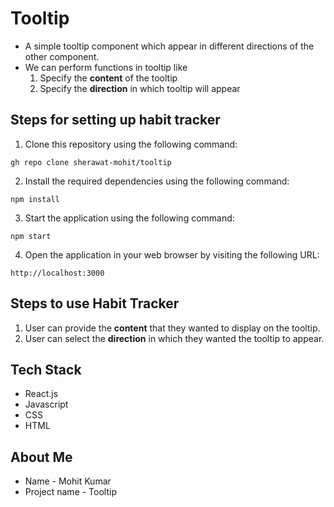# Tooltip

* A simple tooltip component which appear in different directions of the other component.
* We can perform functions in tooltip like
    1. Specify the **content** of the tooltip
    2. Specify the **direction** in which tooltip will appear

## Steps for setting up habit tracker
1. Clone this repository using the following command:
```
gh repo clone sherawat-mohit/tooltip
```

2. Install the required dependencies using the following command:
```
npm install
``` 

3. Start the application using the following command:
```
npm start
``` 

4. Open the application in your web browser by visiting the following URL:
```
http://localhost:3000
``` 

## Steps to use Habit Tracker
1. User can provide the **content** that they wanted to display on the tooltip.
2. User can select the **direction** in which they wanted the tooltip to appear.

## Tech Stack
* React.js
* Javascript
* CSS
* HTML

## About Me
* Name - Mohit Kumar
* Project name - Tooltip